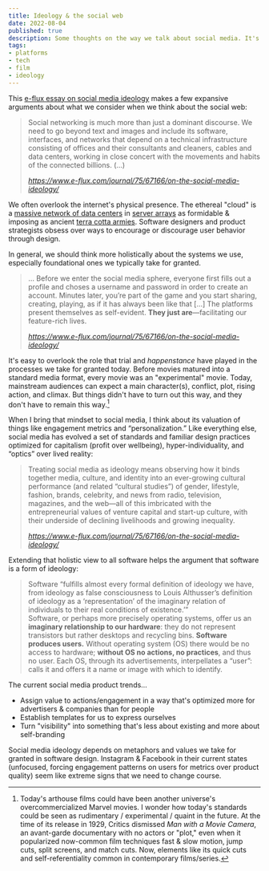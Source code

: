 ```yaml
---
title: Ideology & the social web
date: 2022-08-04
published: true
description: Some thoughts on the way we talk about social media. It's easy to overlook the role that trial and happenstance have played in the digital paradigms we take for granted today. If we think of social media as a form of ideology, we can better appreciate that things don't need to stay this way. 
tags:
- platforms
- tech
- film
- ideology
---
```

This [e-flux essay on social media ideology](https://www.e-flux.com/journal/75/67166/on-the-social-media-ideology/) makes a few expansive arguments about what we consider when we think about the social web:
<blockquote class="quoteback" darkmode="" data-title="On the Social Media Ideology - Journal #75" data-author="Geert Lovink - e-flux" cite="https://www.e-flux.com/journal/75/67166/on-the-social-media-ideology/">
<p>Social networking is much more than just a dominant discourse. We need to go beyond text and images and include its software, interfaces, and networks that depend on a technical infrastructure consisting of offices and their consultants and cleaners, cables and data centers, working in close concert with the movements and habits of the connected billions. (...)</p>
<footer><cite><a href="https://www.e-flux.com/journal/75/67166/on-the-social-media-ideology/" target="_blank">https://www.e-flux.com/journal/75/67166/on-the-social-media-ideology/</a></cite></footer>
</blockquote>

We often overlook the internet's physical presence. The ethereal "cloud" is a [massive network of data centers](https://www.theatlantic.com/technology/archive/2016/01/amazon-web-services-data-center/423147/) in [server arrays](https://duckduckgo.com/?q=internet+server+rooms&iar=images&iax=images&ia=images) as formidable & imposing as ancient [terra cotta armies](https://duckduckgo.com/?q=terra+cotta+armies&iax=images&ia=images). Software designers and product strategists obsess over ways to encourage or discourage user behavior through design. 

In general, we should think more holistically about the systems we use, especially foundational ones we typically take for granted.
<blockquote class="quoteback" darkmode="" data-title="On the Social Media Ideology - Journal #75" data-author="Geert Lovink - e-flux" cite="https://www.e-flux.com/journal/75/67166/on-the-social-media-ideology/">
<p>… Before we enter the social media sphere, everyone first fills out a profile and choses a username and password in order to create an account. Minutes later, you’re part of the game and you start sharing, creating, playing, as if it has always been like that [...] The platforms present themselves as self-evident. <strong>They just are</strong>—facilitating our feature-rich lives.</p>
<footer><cite><a href="https://www.e-flux.com/journal/75/67166/on-the-social-media-ideology/" target="_blank">https://www.e-flux.com/journal/75/67166/on-the-social-media-ideology/</a></cite></footer>
</blockquote>


It's easy to overlook the role that trial and *happenstance* have played in the processes we take for granted today. Before movies matured into a standard media format, every movie was an "experimental" movie. Today, mainstream audiences can expect a main character(s), conflict, plot, rising action, and climax. But things didn't have to turn out this way, and they don't have to remain this way.[^1]  

When I bring that mindset to social media, I think about its valuation of things like engagement metrics and “personalization.” Like everything else, social media has evolved a set of standards and familiar design practices optimized for capitalism (profit over wellbeing), hyper-individuality, and “optics” over lived reality:
<blockquote class="quoteback" darkmode="" data-title="On the Social Media Ideology - Journal #75" data-author="Geert Lovink - e-flux" cite="https://www.e-flux.com/journal/75/67166/on-the-social-media-ideology/">
<p>Treating social media as ideology means observing how it binds together media, culture, and identity into an ever-growing cultural performance (and related “cultural studies”) of gender, lifestyle, fashion, brands, celebrity, and news from radio, television, magazines, and the web—all of this imbricated with the entrepreneurial values of venture capital and start-up culture, with their underside of declining livelihoods and growing inequality.</p>
<footer><cite><a href="https://www.e-flux.com/journal/75/67166/on-the-social-media-ideology/" target="_blank">https://www.e-flux.com/journal/75/67166/on-the-social-media-ideology/</a></cite></footer>
</blockquote>

Extending that holistic view to all software helps the argument that software is a form of ideology:
<blockquote class="quoteback" darkmode="" data-title="On the Social Media Ideology - Journal #75" data-author="Geert Lovink - e-flux" cite="https://www.e-flux.com/journal/75/67166/on-the-social-media-ideology/">
<p>Software “fulfills almost every formal definition of ideology we have, from ideology as false consciousness to Louis Althusser’s definition of ideology as a ‘representation’ of the imaginary relation of individuals to their real conditions of existence.’”<br />
Software, or perhaps more precisely operating systems, offer us an <strong>imaginary relationship to our hardware</strong>: they do not represent transistors but rather desktops and recycling bins. <strong>Software produces users.</strong> Without operating system (OS) there would be no access to hardware; <strong>without OS no actions, no practices</strong>, and thus no user. Each OS, through its advertisements, interpellates a “user”: calls it and offers it a name or image with which to identify.</p>
<footer><cite><a href="" target="_blank"></a></cite></footer>
</blockquote>

The current social media product trends…
- Assign value to actions/engagement in a way that's optimized more for advertisers & companies than for people
- Establish templates for us to express ourselves
- Turn "visibility" into something that's less about existing and more about self-branding

Social media ideology depends on metaphors and values we take for granted in software design. Instagram & Facebook in their current states (unfocused, forcing engagement patterns on users for metrics over product quality) seem like extreme signs that we need to change course.

[^1]: Today's arthouse films could have been another universe's overcommercialized Marvel movies. I wonder how today's standards could be seen as rudimentary / experimental / quaint in the future. At the time of its release in 1929, Critics dismissed *Man with a Movie Camera*, an avant-garde documentary with no actors or "plot," even when it popularized now-common film techniques fast & slow motion, jump cuts, split screens, and match cuts. Now, elements like its quick cuts and self-referentiality common in contemporary films/series.